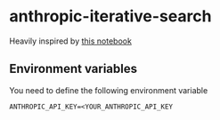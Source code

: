# anthropic-iterative-search

Heavily inspired by [this notebook](https://github.com/anthropics/anthropic-cookbook/blob/main/long_context/wikipedia-search-cookbook.ipynb)

## Environment variables

You need to define the following environment variable

```shell
ANTHROPIC_API_KEY=<YOUR_ANTHROPIC_API_KEY
```